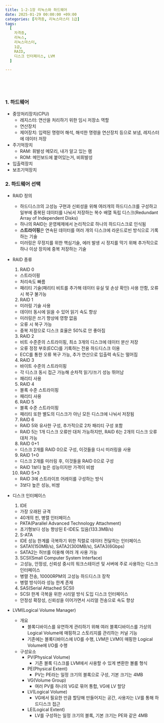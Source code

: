 ```yaml
---
title: 1-2-1장 리눅스와 하드웨어
date: 2025-01-29 00:00:00 +09:00
categories: [자격증, 리눅스마스터 1급]
tags:
  [
    자격증,
    리눅스,
    리눅스마스터,
    1급,
    RAID,
    디스크 인터페이스, LVM
  ]

---
```



## **<span style="color: steelblue; visibility: hidden;">1-2-1장 리눅스와 하드웨어</span>**

### 1. 하드웨어
- 중앙처리장치(CPU)
  - 레지스터: 연산을 처리하기 위한 임시 저장소 역할
  - 연산장치
  - 제어장치: 입력된 명령어 해석, 해석한 명령을 연산장치 등으로 보냄, 레지스터에 데이터 저장
- 주기억장치
  - RAM: 휘발성 메모리, 내가 알고 있는 램
  - ROM: 메인보드에 붙어있는거, 비휘발성
- 입출력장치
- 보조기억장치

### 2. 하드웨어 선택
- RAID 정의
  - 하드디스크의 고성능 구현과 신뢰성을 위해 여러개의 하드디스크를 구성하고 일부에 중복된 데이터를 나눠서 저장하는 복수 배열 독립 디스크(Redundant Array of Independent Disks)
  - 하나의 RAID는 운영체제에서 논리적으로 하나의 하드디스크로 인식됨
  - **스트라이핑**은 연속된 데이터를 여러 개의 디스크에 라운드로빈 방식으로 기록하는 기술
  - 미러링은 무정지를 위한 핵심기술, 에러 발생 시 정지를 막기 위해 추가적으로 하나 이상 장치에 중복 저장하는 기술
  
- RAID 종류
  1. RAID 0
    - 스트라이핑
    - 처리속도 빠름
    - 패리티 기술(패리티 비트를 추가해 데이터 유실 및 손상 확인) 사용 안함, 오류 시 복구 불가능
  
  2. RAID 1
    - 미러링 기술 사용
    - 데이터 동시에 읽을 수 있어 읽기 속도 향상
    - 미러링은 쓰기 향상에 영향 없음
    - 오류 시 복구 가능
    - 중복 저장으로 디스크 효율은 50%로 안 좋아짐

  3. RAID 2
    - 비트 수준준의 스트라이핑, 최소 3개의 디스크에 데이터 분산 저장
    - 오류 정정 부호(ECC)를 기록하는 전용 하드디스크 이용
    - ECC를 통한 오류 복구 가능, 추가 연산으로 입출력 속도는 떨어짐

  4. RAID 3
    - 바이트 수준의 스트라이핑
    - 각 디스크 동시 접근 가능해 순차적 읽기/쓰기 성능 뛰어남
    - 패리티 사용

  5. RAID 4
    - 블록 수준 스트라이핑
    - 패리티 사용
  
  6. RAID 5
    - 블록 수준 스트라이핑
    - 패리티 또한 별도의 디스크가 아닌 모든 디스크에 나눠서 저장됨
  7. RAID 6
    - RAID 5와 유사한 구성, 추가적으로 2차 패리티 구성 포함
    - RAID 5는 1개 디스크 오류만 대처 가능하지만, RAID 6는 2개의 디스크 오류 대처 가능
  8. RAID 0+1
    - 디스크 2개를 RAID 0으로 구성, 이것들을 다시 미러링을 사용
  9.  RAID 1+0
    - 디스크 2개를 미러링 후, 이것들을 RAID 0으로 구성
    - RAID 1보다 높은 성능이지만 가격이 비쌈
  10. RAID 5+3
    - RAID 3에 스트라이프 어레이를 구성하는 방식
    - 3보다 높은 성능, 비쌈

- 디스크 인터페이스
  1. IDE
    - 가장 오래된 규격
    - 40개의 핀, 병렬 인터페이스
    - PATA(Parallel Advanced Technology Attachment)
    - 초기형보다 성능 향상된 E-IDE도 있음(133.3MB/s)
  2. S-ATA
    - IDE 성능 한계를 극복하기 위한 직렬로 데이터 전달하는 인터페이스
    - SATA1(150MB/s), SATA2(300MB/s), SATA3(6Gbps)
    - SATA2는 허브를 이용해 여러 개 사용 가능
  3. SCSI(Small Computer System Interface)
    - 고성능, 안정성, 신뢰성 중시의 워크스테이션 및 서버에 주로 사용하는 디스크 인터페이스
    - 병렬 전송, 10000RPM의 고성능 하드디스크 장착
    - 병렬 방식이라 성능 한계 존재
  4. SAS(Serial Attached SCSI)
    - SCSI 한계 극복을 위한 시리얼 방식 도입 디스크 인터페이스
    - 안정성 확장성, 신뢰성을 이어가면서 시리얼 전송으로 속도 향상

- LVM(Logical Volume Manager)
  - 개요
    - 블록디바이스를 유연하게 관리하기 위해 여러 블록디바이스를 가상의 Logical Volume에 매핑하고 스토리지를 관리하는 커널 기능
    - 기존에는 블록디바이스에 I/O를 수행, LVM은 LVM이 매핑한 Logical Volume에 I/O를 수행
  - 구성요소
    - PV(Physical Volume)
      - 기존 블록 디스크를 LVM에서 사용할 수 있게 변환한 볼륨 형식
    - PE(Physical Extent)
      - PV는 PE라는 일정 크기의 블록으로 구성, 기본 크기는 4MB
    - VG(Volume Group)
      - 여러 PV를 하나의 VG로 묶어 통합, VG에 LV 할당
    - LV(Logical Volume)
      - VG에서 필요한 만큼 할당해 만들어지는 공간, 사용자는 LV를 통해 하드디스크 접근
    - LE(Logical Extent)
      - LV를 구성하는 일정 크기의 블록, 기본 크기는 PE와 같은 4MB
  


